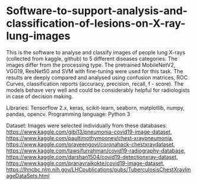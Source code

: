# Software-to-support-analysis-and-classification-of-lesions-on-X-ray-lung-images
This is the software to analyse and classify images of people lung X-rays (collected from kaggle, github) to 5 different diseases categories. The images differ from the processing type. The pretrained MobileNetV2, VGG19, ResNet50 and SVM with fine-tuning were used for this task. The results are deeply compared and analysed using confusion matrices, ROC Curves, classification reports (accuracy, precision, recall, f - score). The models behave very well and could be considerably helpful for radiologists in case of decision making.

Libraries: Tensorflow 2.x, keras, scikit-learn, seaborn, matplotlib, numpy, pandas, opencv.
Programming language: Python 3

Dataset: Images were selected individually from these databases: https://www.kaggle.com/gibi13/pneumonia-covid19-image-dataset, https://www.kaggle.com/paultimothymooney/chest-xraypneumonia, https://www.kaggle.com/praveengovi/coronahack-chestxraydataset, https://www.kaggle.com/tawsifurrahman/covid19-radiography-database, https://www.kaggle.com/darshan1504/covid19-detectionxray-dataset, https://www.kaggle.com/pranavraikokte/covid19-image-dataset, https://lhncbc.nlm.nih.gov/LHCpublications/pubs/TuberculosisChestXrayImageDataSets.html
